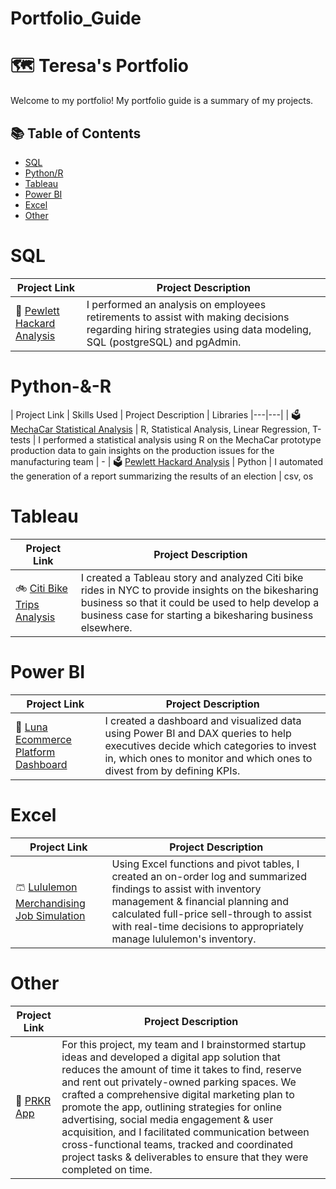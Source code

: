 # Portfolio_Guide

# 🗺 Teresa's Portfolio 

Welcome to my portfolio! My portfolio guide is a summary of my projects. 

## 📚 Table of Contents
- [SQL](#sql)
- [Python/R](#python-r)
- [Tableau](#tableau)
- [Power BI](#power-bi)
- [Excel](#excel) 
- [Other](#other)


# SQL 
| Project Link | Project Description | 
|---|---|
| 👷 [Pewlett Hackard Analysis](https://github.com/teresa-le/Pewlett_Hackard_Analysis) | I performed an analysis on employees retirements to assist with making decisions regarding hiring strategies using data modeling, SQL (postgreSQL) and pgAdmin.

# Python-&-R
| Project Link | Skills Used | Project Description | Libraries 
|---|---|
| 🗳️ [MechaCar Statistical Analysis](https://github.com/teresa-le/MechaCar_Statistical_Analysis) | R, Statistical Analysis, Linear Regression, T-tests | I performed a statistical analysis using R on the MechaCar prototype production data to gain insights on the production issues for the manufacturing team | - 
| 🗳️ [Pewlett Hackard Analysis](https://github.com/teresa-le/Election_Analysis) | Python | I automated the generation of a report summarizing the results of an election | csv, os 

# Tableau  
| Project Link | Project Description | 
|---|---|
| 🚲 [Citi Bike Trips Analysis](https://github.com/teresa-le/Bikesharing) | I created a Tableau story and analyzed Citi bike rides in NYC to provide insights on the bikesharing business so that it could be used to help develop a business case for starting a bikesharing business elsewhere.

# Power BI 
| Project Link | Project Description | 
|---|---|
| 🌙 [Luna Ecommerce Platform Dashboard](https://github.com/teresa-le/Luna_Ecommerce_Dashboard) | I created a dashboard and visualized data using Power BI and DAX queries to help executives decide which categories to invest in, which ones to monitor and which ones to divest from by defining KPIs.


# Excel
| Project Link | Project Description | 
|---|---|
| 🩳 [Lululemon Merchandising Job Simulation](https://github.com/teresa-le/Lululemon_Merchandising_Analysis) | Using Excel functions and pivot tables, I created an on-order log and summarized findings to assist with inventory management & financial planning and calculated full-price sell-through to assist with real-time decisions to appropriately manage lululemon's inventory. 


# Other 
| Project Link | Project Description | 
|---|---|
| 🚗 [PRKR App](https://docs.google.com/presentation/d/1RgJp-cxrVsqAsje2zU_8VXxksKuIg3JO/edit#slide=id.p18) | For this project, my team and I brainstormed startup ideas and developed a digital app solution that reduces the amount of time it takes to find, reserve and rent out privately-owned parking spaces. We crafted a comprehensive digital marketing plan to promote the app, outlining strategies for online advertising, social media engagement & user acquisition, and I facilitated communication between cross-functional teams, tracked and coordinated project tasks & deliverables to ensure that they were completed on time.

